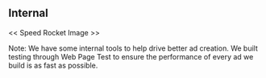 ## Internal

<< Speed Rocket Image >>

Note: We have some internal tools to help drive better ad creation. We built testing through Web Page Test to ensure the performance of every ad we build is as fast as possible.
